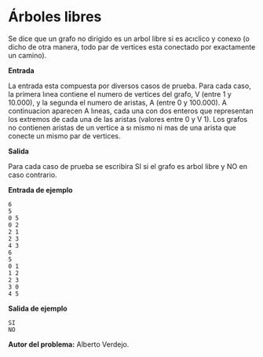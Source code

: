 # Árboles libres

Se dice que un grafo no dirigido es un arbol libre si es acıclico y conexo (o dicho de otra manera, todo par de vertices esta conectado por exactamente un camino).

**Entrada**

La entrada esta compuesta por diversos casos de prueba. Para cada caso, la primera lınea contiene
el numero de vertices del grafo, V (entre 1 y 10.000), y la segunda el numero de aristas, A (entre 0
y 100.000). A continuacion aparecen A lıneas, cada una con dos enteros que representan los extremos
de cada una de las aristas (valores entre 0 y V 1). Los grafos no contienen aristas de un vertice a sı
mismo ni mas de una arista que conecte un mismo par de vertices.

**Salida**

Para cada caso de prueba se escribira SI si el grafo es arbol libre y NO en caso contrario.

**Entrada de ejemplo**

    6
    5
    0 5
    0 2
    2 1
    2 3
    4 3
    6
    5
    0 1
    1 2
    2 3
    3 0
    4 5

**Salida de ejemplo**

    SI
    NO

**Autor del problema:** Alberto Verdejo.
